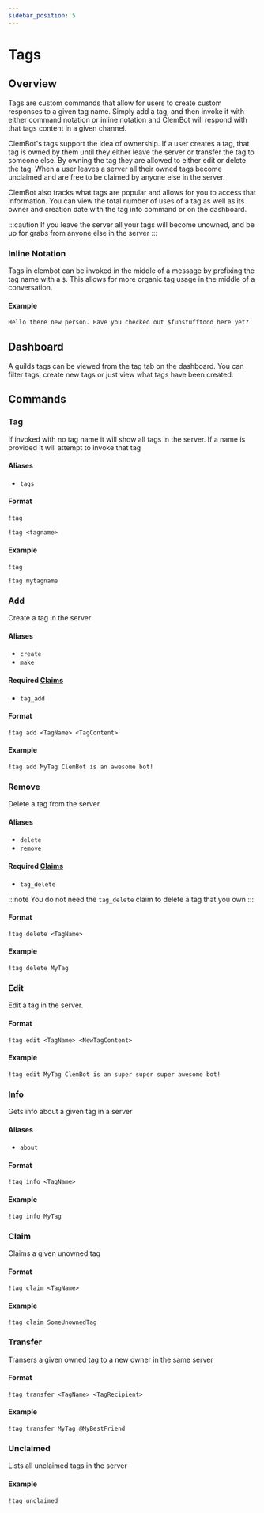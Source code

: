 ```yaml
---
sidebar_position: 5
---
```


# Tags

## Overview
Tags are custom commands that allow for users to create custom responses to a given tag name. Simply add a tag, and then invoke it with either command notation or inline notation and ClemBot will respond with that tags content in a given channel.

ClemBot's tags support the idea of ownership. If a user creates a tag, that tag is owned by them until they either leave the server or transfer the tag to someone else. By owning the tag they are allowed to either edit or delete the tag. When a user leaves a server all their owned tags become unclaimed and are free to be claimed by anyone else in the server.

ClemBot also tracks what tags are popular and allows for you to access that information. You can view the total number of uses of a tag as well as its owner and creation date with the tag info command or on the dashboard.

:::caution
If you leave the server all your tags will become unowned, and be up for grabs from anyone else in the server
:::

### Inline Notation
Tags in clembot can be invoked in the middle of a message by prefixing the tag name with a `$`. This allows for more organic tag usage in the middle of a conversation.

#### Example

```txt title="Discord Message"
Hello there new person. Have you checked out $funstufftodo here yet?
```

## Dashboard
A guilds tags can be viewed from the tag tab on the dashboard. You can filter tags, create new tags or just view what tags have been created.

## Commands

### Tag
If invoked with no tag name it will show all tags in the server. If a name is provided it will attempt to invoke that tag

#### Aliases
* `tags`

#### Format
```txt title="List all tags in the server"
!tag
```

```txt title="Invoke a given tag"
!tag <tagname>
```
#### Example

```
!tag
```

```
!tag mytagname
```

### Add
Create a tag in the server

#### Aliases
* `create`
* `make`

#### Required [Claims](./Claims.md)
* `tag_add`

#### Format

```
!tag add <TagName> <TagContent>
```
#### Example

```
!tag add MyTag ClemBot is an awesome bot!
```

### Remove
Delete a tag from the server

#### Aliases
* `delete`
* `remove`

#### Required [Claims](./Claims.md)
* `tag_delete`

:::note
You do not need the `tag_delete` claim to delete a tag that you own
:::

#### Format

```
!tag delete <TagName>
```
#### Example

```
!tag delete MyTag
```

### Edit
Edit a tag in the server.

#### Format

```
!tag edit <TagName> <NewTagContent>
```
#### Example

```
!tag edit MyTag ClemBot is an super super super awesome bot!
```
### Info
Gets info about a given tag in a server

#### Aliases
* `about`

#### Format
```
!tag info <TagName>
```
#### Example

```
!tag info MyTag
```

### Claim
Claims a given unowned tag 

#### Format
```
!tag claim <TagName>
```
#### Example

```
!tag claim SomeUnownedTag
```

### Transfer
Transers a given owned tag to a new owner in the same server

#### Format
```
!tag transfer <TagName> <TagRecipient>
```
#### Example

```
!tag transfer MyTag @MyBestFriend
```

### Unclaimed
Lists all unclaimed tags in the server

#### Example

```
!tag unclaimed
```
